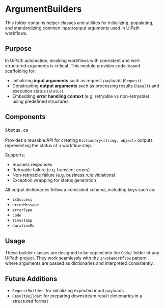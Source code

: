 # ArgumentBuilders

This folder contains helper classes and utilities for initializing, populating, and standardizing common input/output arguments used in UiPath workflows.

## Purpose

In UiPath automation, invoking workflows with consistent and well-structured arguments is critical. This module provides code-based scaffolding for:

- Initializing **input arguments** such as request payloads (`Request`)
- Constructing **output arguments** such as processing results (`Result`) and execution status (`Status`)
- Embedding **error handling context** (e.g. retryable vs non-retryable) using predefined structures

## Components

### `Status.cs`
Provides a reusable API for creating `Dictionary<string, object>` outputs representing the status of a workflow step.

Supports:
- Success responses
- Retryable failure (e.g. transient errors)
- Non-retryable failure (e.g. business rule violations)
- Exception wrapping for status generation

All output dictionaries follow a consistent schema, including keys such as:
- `isSuccess`
- `errorMessage`
- `errorType`
- `code`
- `timestamp`
- `durationMs`

## Usage

These builder classes are designed to be copied into the `Code/` folder of any UiPath project.
They work seamlessly with the `InvokeWorkflow` pattern where arguments are passed as dictionaries and interpreted consistently.

## Future Additions

- `RequestBuilder`: for initializing expected input payloads
- `ResultBuilder`: for preparing downstream result dictionaries in a structured format

